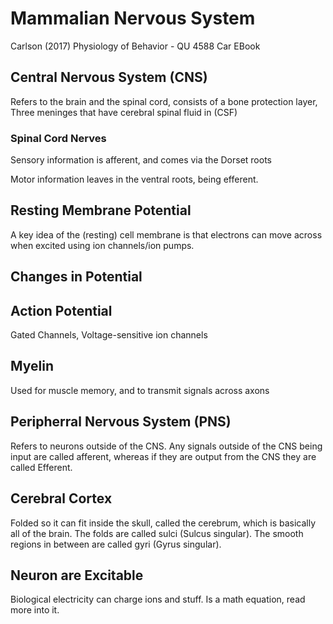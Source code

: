 # Mammalian Nervous System

Carlson (2017) Physiology of Behavior - QU 4588 Car EBook





## Central Nervous System (CNS)

Refers to the brain and the spinal cord, consists of a bone protection layer, Three meninges that have cerebral spinal fluid in (CSF)

### Spinal Cord Nerves

Sensory information is afferent, and comes via the Dorset roots

Motor information leaves in the ventral roots, being efferent.

## Resting Membrane Potential

A key idea of the (resting) cell membrane is that electrons can move across when excited using ion channels/ion pumps.

## Changes in Potential

## Action Potential

Gated Channels, Voltage-sensitive ion channels

## Myelin

Used for muscle memory, and to transmit signals across axons

## Peripherral Nervous System (PNS)

Refers to neurons outside of the CNS. Any signals outside of the CNS being input are called afferent, whereas if they are output from the CNS they are called Efferent.

## Cerebral Cortex

Folded so it can fit inside the skull, called the cerebrum, which is basically all of the brain. The folds are called sulci (Sulcus singular). The smooth regions in between are called gyri (Gyrus singular).

## Neuron are Excitable

Biological electricity can charge ions and stuff. Is a math equation, read more into it.

